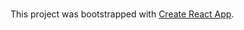 # 

This project was bootstrapped with [Create React App](https://github.com/facebookincubator/create-react-app).
